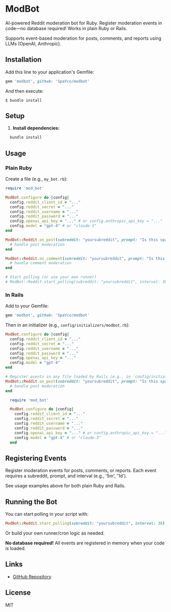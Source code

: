 
# ModBot

AI-powered Reddit moderation bot for Ruby. Register moderation events in code—no database required! Works in plain Ruby or Rails.

Supports event-based moderation for posts, comments, and reports using LLMs (OpenAI, Anthropic).

## Installation

Add this line to your application's Gemfile:

```ruby
gem 'modbot', github: 'SpaYco/modbot'
```

And then execute:

    $ bundle install


## Setup

1. **Install dependencies:**

```sh
  bundle install
```


## Usage

### Plain Ruby

Create a file (e.g., `my_bot.rb`):

```ruby
require 'mod_bot'

ModBot.configure do |config|
  config.reddit_client_id = "..."
  config.reddit_secret = "..."
  config.reddit_username = "..."
  config.reddit_password = "..."
  config.openai_api_key = "..." # or config.anthropic_api_key = "..."
  config.model = "gpt-4" # or "claude-3"
end

ModBot::Reddit.on_post(subreddit: "yoursubreddit", prompt: "Is this spam?", interval: "5m") do |post, ai_response|
  # handle post moderation
end

ModBot::Reddit.on_comment(subreddit: "yoursubreddit", prompt: "Is this a helpful comment?", interval: "1h") do |comment, ai_response|
  # handle comment moderation
end

# Start polling (or use your own runner)
# ModBot::Reddit.start_polling(subreddit: "yoursubreddit", interval: 30)
```

### In Rails

Add to your Gemfile:

```ruby
gem 'modbot', github: 'SpaYco/modbot'
```

Then in an initializer (e.g., `config/initializers/modbot.rb`):

```ruby
ModBot.configure do |config|
  config.reddit_client_id = "..."
  config.reddit_secret = "..."
  config.reddit_username = "..."
  config.reddit_password = "..."
  config.openai_api_key = "..."
  config.model = "gpt-4"
end

# Register events in any file loaded by Rails (e.g., in `config/initializers/modbot_events.rb`):
ModBot::Reddit.on_post(subreddit: "yoursubreddit", prompt: "Is this spam?", interval: "5m") do |post, ai_response|
  # handle post moderation
end
```

```ruby
  require 'mod_bot'

  ModBot.configure do |config|
    config.reddit_client_id = "..."
    config.reddit_secret = "..."
    config.reddit_username = "..."
    config.reddit_password = "..."
    config.openai_api_key = "..." # or config.anthropic_api_key = "..."
    config.model = "gpt-4" # or "claude-3"
  end
```

## Registering Events

Register moderation events for posts, comments, or reports. Each event requires a subreddit, prompt, and interval (e.g., '5m', '1d').

See usage examples above for both plain Ruby and Rails.


## Running the Bot

You can start polling in your script with:

```ruby
ModBot::Reddit.start_polling(subreddit: "yoursubreddit", interval: 30)
```

Or build your own runner/cron logic as needed.

**No database required!** All events are registered in memory when your code is loaded.

## Links

- [GitHub Repository](https://github.com/SpaYco/modbot)

## License

MIT
